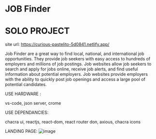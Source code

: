 # JOB Finder
# SOLO PROJECT

site url: https://curious-pastelito-5d0841.netlify.app/

Job Finder are a great way to find local, national, and international job opportunities. They provide job seekers with easy access to hundreds of employers and millions of job postings. Job websites allow job seekers to search and apply for jobs online, receive job alerts, and find useful information about potential employers. Job websites provide employers with the ability to quickly post job openings and access a large pool of potential candidates.

USE HARDWARE :

vs-code,
json server,
crome

USE DEPENDANCIES:

chacra ui,
reactjs,
react-dom,
react router don,
axious,
chacra icons

LANDING PAGE:
![image](https://user-images.githubusercontent.com/95977696/208615985-10c4437c-998f-4f7a-a9e3-8773b5240d6b.png)










